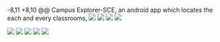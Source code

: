 -8,11 +8,10 @@ Campus Explorer-SCE, an android app which locates the each and every classrooms,
    <td><img src=https://github.com/ron71/Campus-Explorer-SCE/blob/master/ScreenShots/Screenshot_2018-11-12-02-05-13-187_com.infinitybehind.campusexplorer.png></td>
    <td><img src=https://github.com/ron71/Campus-Explorer-SCE/blob/master/ScreenShots/Screenshot_2018-11-12-02-05-34-218_com.infinitybehind.campusexplorer.png></td>
    <td><img src=https://github.com/ron71/Campus-Explorer-SCE/blob/master/ScreenShots/Screenshot_2018-11-12-02-05-50-041_com.infinitybehind.campusexplorer.png></td>
    <td><img src=https://github.com/ron71/Campus-Explorer-SCE/blob/master/ScreenShots/Screenshot_2018-11-12-02-05-52-867_com.infinitybehind.campusexplorer.png></td>

  </tr>
  <tr>
    <td><img src=https://github.com/ron71/Campus-Explorer-SCE/blob/master/ScreenShots/Screenshot_2018-11-12-02-09-06-891_com.infinitybehind.campusexplorer.png></td>
    <td><img src=https://github.com/ron71/Campus-Explorer-SCE/blob/master/ScreenShots/Screenshot_2018-11-12-02-09-10-220_com.infinitybehind.campusexplorer.png></td>
    <td><img src=https://github.com/ron71/Campus-Explorer-SCE/blob/master/ScreenShots/Screenshot_2018-11-12-02-05-52-867_com.infinitybehind.campusexplorer.png></td>
     <td><img src=https://github.com/ron71/Campus-Explorer-SCE/blob/master/ScreenShots/Screenshot_2018-11-12-02-09-22-196_com.infinitybehind.campusexplorer.png></td>
    <td><img src=https://github.com/ron71/Campus-Explorer-SCE/blob/master/ScreenShots/Screenshot_2018-11-12-02-09-59-797_com.infinitybehind.campusexplorer.png></td>
  </tr>

 
  
